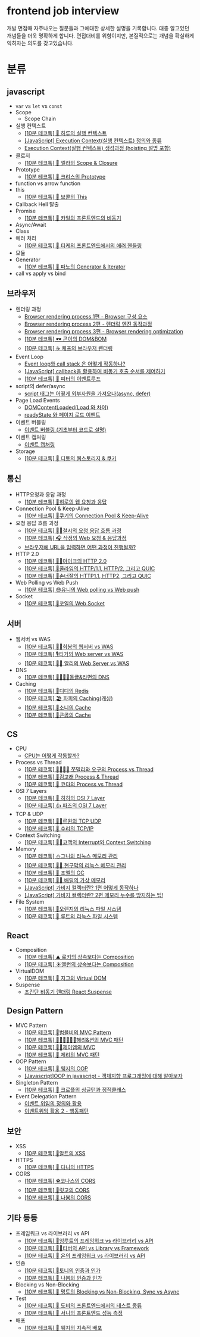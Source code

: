 # frontend job interview
개발 면접때 자주나오는 질문들과 그에대한 상세한 설명을 기록합니다.
대충 알고있던 개념들을 더욱 명확하게 합니다. 면접대비를 위함이지만, 본질적으로는 개념을 확실하게 익히자는 의도를 갖고있습니다.

# 분류
## javascript
- `var` vs `let` vs `const`
- Scope
  - Scope Chain
- 실행 컨택스트
  - [[10분 테코톡] 💙 하루의 실행 컨텍스트](https://www.youtube.com/watch?v=EWfujNzSUmw&list=PLgXGHBqgT2TvpJ_p9L_yZKPifgdBOzdVH&index=2)
  - [[JavaScript] Execution Context(실행 컨텍스트) 정의와 종류](https://www.youtube.com/watch?v=AbNc8_poxu4)
  - [Execution Context(실행 컨텍스트) 생성과정 (hoisting 설명 포함)](https://www.youtube.com/watch?v=SpHiBkjuwQM)
- 클로저
  - [[10분 테코톡] 🍧 엘라의 Scope & Closure](https://www.youtube.com/watch?v=PVYjfrgZhtU&list=PLgXGHBqgT2TvpJ_p9L_yZKPifgdBOzdVH&index=76)
- Prototype
  - [[10분 테코톡] 💼 크리스의 Prototype](https://www.youtube.com/watch?v=RYxgNZW3wl0&list=PLgXGHBqgT2TvpJ_p9L_yZKPifgdBOzdVH&index=83)
- function vs arrow function
- this
  - [[10분 테코톡] 🥦 브콜의 This](https://www.youtube.com/watch?v=7RiMu2DQrb4&list=PLgXGHBqgT2TvpJ_p9L_yZKPifgdBOzdVH&index=85)
- Callback Hell 탈출
- Promise
  - [[10분 테코톡] 📖 카일의 프론트엔드의 비동기](https://www.youtube.com/watch?v=fsmekO1fQcw&list=PLgXGHBqgT2TvpJ_p9L_yZKPifgdBOzdVH&index=52)
- Async/Await
- Class
- 에러 처리
  - [[10분 테코톡] 🌼 티케의 프론트엔드에서의 에러 핸들링](https://www.youtube.com/watch?v=FXtooPhupr4&list=PLgXGHBqgT2TvpJ_p9L_yZKPifgdBOzdVH&index=32)
- 모듈
- Generator
  - [[10분 테코톡] 🌙 파노의 Generator & Iterator](https://www.youtube.com/watch?v=3uuBHt_SNTA&list=PLgXGHBqgT2TvpJ_p9L_yZKPifgdBOzdVH&index=25)
- call vs apply vs bind

## 브라우저
- 렌더링 과정
  - [Browser rendering process 1편 - Browser 구성 요소](https://www.youtube.com/watch?v=oLC_QYPmtS0)
  - [Browser rendering process 2편 - 렌더링 엔진 동작과정](https://www.youtube.com/watch?v=EBe-OHkf9w8)
  - [Browser rendering process 3편 - Browser rendering optimization](https://www.youtube.com/watch?v=G4eQziVzCTE)
  - [[10분 테코톡] 🕶 곤이의 DOM&BOM](https://www.youtube.com/watch?v=q1fQnGG1bgU&list=PLgXGHBqgT2TvpJ_p9L_yZKPifgdBOzdVH&index=88)
  - [[10분 테코톡] ☕️ 체프의 브라우저 렌더링](https://www.youtube.com/watch?v=sJ14cWjrNis&list=PLgXGHBqgT2TvpJ_p9L_yZKPifgdBOzdVH&index=58)
- Event Loop
  - [Event loop와 call stack 은 어떻게 작동하나?](https://www.youtube.com/watch?v=zi-IG6VHBh8)
  - [[JavaScript] callback을 활용하여 비동기 호출 순서를 제어하기](https://www.youtube.com/watch?v=R9zkJhFyLPA)
  - [[10분 테코톡] 🍗 피터의 이벤트루프](https://www.youtube.com/watch?v=wcxWlyps4Vg&list=PLgXGHBqgT2TvpJ_p9L_yZKPifgdBOzdVH&index=79)
- script의 defer/async
  - [script 태그는 어떻게 외부자원을 가져오나(async, defer)](https://www.youtube.com/watch?v=c_IGI0JjtUA)
- Page Load Events
  - [DOMContentLoaded(Load 와 차이)](https://www.youtube.com/watch?v=yIjrdQDRCuk)
  - [readyState 와 페이지 로드 이벤트](https://www.youtube.com/watch?v=CbLR_5d1dDA)
- 이벤트 버블링
  - [이벤트 버블링 (기초부터 코드로 설명)](https://www.youtube.com/watch?v=DrhFKIbijvk)
- 이벤트 캡처링
  - [이벤트 캡쳐링](https://www.youtube.com/watch?v=JyOaAlF2epY)
- Storage
  - [[10분 테코톡] 🦄 디토의 웹스토리지 & 쿠키](https://www.youtube.com/watch?v=-4ZsGy1LOiE&list=PLgXGHBqgT2TvpJ_p9L_yZKPifgdBOzdVH&index=33)

## 통신
- HTTP요청과 응답 과정
  - [[10분 테코톡] 🐬히로의 웹 요청과 응답](https://www.youtube.com/watch?v=xz7e-GL2g6g&list=PLgXGHBqgT2TvpJ_p9L_yZKPifgdBOzdVH&index=133)
- Connection Pool & Keep-Alive
  - [[10분 테코톡] 🍪쿠기의 Connection Pool & Keep-Alive](https://www.youtube.com/watch?v=MBgEhSUOlXo&list=PLgXGHBqgT2TvpJ_p9L_yZKPifgdBOzdVH&index=158)
- 요청 응답 흐름 과정
  - [[10분 테코톡] 👨‍🏫철시의 요청 응답 흐름 과정](https://www.youtube.com/watch?v=4SaW9BbtL3k&list=PLgXGHBqgT2TvpJ_p9L_yZKPifgdBOzdVH&index=161)
  - [[10분 테코톡] 🎧 삭정의 Web 요청 & 응답과정](https://www.youtube.com/watch?v=0jV7xOUcKog&list=PLgXGHBqgT2TvpJ_p9L_yZKPifgdBOzdVH&index=82)
  - [브라우저에 URL을 입력하면 어떤 과정이 진행될까?](https://www.youtube.com/watch?v=ipwfEUslfQA)
- HTTP 2.0
  - [[10분 테코톡] 🙆‍♂️아이크의 HTTP 2.0](https://www.youtube.com/watch?v=uhlvXrDpM-Y&list=PLgXGHBqgT2TvpJ_p9L_yZKPifgdBOzdVH&index=154)
  - [[10분 테코톡] 🧃쿨라임의 HTTP/1.1, HTTP/2, 그리고 QUIC](https://www.youtube.com/watch?v=xcrjamphIp4&list=PLgXGHBqgT2TvpJ_p9L_yZKPifgdBOzdVH&index=119)
  - [[10분 테코톡] 🎃손너잘의 HTTP1.1, HTTP2, 그리고 QUIC](https://www.youtube.com/watch?v=ZgSC5K1sUYM&list=PLgXGHBqgT2TvpJ_p9L_yZKPifgdBOzdVH&index=49)
- Web Polling vs Web Push
  - [[10분 테코톡] 😎유니의 Web polling vs Web push](https://www.youtube.com/watch?v=v11dxmc5a0I&list=PLgXGHBqgT2TvpJ_p9L_yZKPifgdBOzdVH&index=151)
- Socket
  - [[10분 테코톡] 🧲코일의 Web Socket](https://www.youtube.com/watch?v=MPQHvwPxDUw&list=PLgXGHBqgT2TvpJ_p9L_yZKPifgdBOzdVH&index=94)

## 서버
- 웹서버 vs WAS
  - [[10분 테코톡] 👩‍🦰희봉의 웹서버 vs WAS](https://www.youtube.com/watch?v=NyhbNtOq0Bc&list=PLgXGHBqgT2TvpJ_p9L_yZKPifgdBOzdVH&index=168)
  - [[10분 테코톡] 🎙티거의 Web server vs WAS](https://www.youtube.com/watch?v=F_vBAbjj4Pk&list=PLgXGHBqgT2TvpJ_p9L_yZKPifgdBOzdVH&index=124)
  - [[10분 테코톡] 👳‍♂️ 알리의 Web Server vs WAS](https://www.youtube.com/watch?v=mcnJcjbfjrs&list=PLgXGHBqgT2TvpJ_p9L_yZKPifgdBOzdVH&index=60)
- DNS
  - [[10분 테코톡] 🧑‍💻🧑‍💻동글&라면의 DNS](https://www.youtube.com/watch?v=5rBzHoR4F2A&list=PLgXGHBqgT2TvpJ_p9L_yZKPifgdBOzdVH&index=99)
- Caching
  - [[10분 테코톡] 🤔디디의 Redis](https://www.youtube.com/watch?v=Gimv7hroM8A&list=PLgXGHBqgT2TvpJ_p9L_yZKPifgdBOzdVH&index=92)
  - [[10분 테코톡] 🏖 파피의 Caching(캐싱)](https://www.youtube.com/watch?v=JBFT4KyEvoY&list=PLgXGHBqgT2TvpJ_p9L_yZKPifgdBOzdVH&index=42)
  - [[10분 테코톡] 📸소니의 Cache](https://www.youtube.com/watch?v=NxFJ-mJdVNQ&list=PLgXGHBqgT2TvpJ_p9L_yZKPifgdBOzdVH&index=115)
  - [[10분 테코톡] 🐻큰곰의 Cache](https://www.youtube.com/watch?v=c33ojJ7kE7M&list=PLgXGHBqgT2TvpJ_p9L_yZKPifgdBOzdVH&index=176)

## CS
- CPU
  - [CPU는 어떻게 작동할까?](https://www.youtube.com/watch?v=Fg00LN30Ezg)
- Process vs Thread
  - [[10분 테코톡] 👩‍💻👨‍💻 쪼밀리와 오구의 Process vs Thread](https://www.youtube.com/watch?v=DmZnOg5Ced8&list=PLgXGHBqgT2TvpJ_p9L_yZKPifgdBOzdVH&index=125)
  - [[10분 테코톡] 🐳김고래 Process & Thread](https://www.youtube.com/watch?v=LLiV5Yz1AWg&list=PLgXGHBqgT2TvpJ_p9L_yZKPifgdBOzdVH&index=162)
  - [[10분 테코톡] 🌷 코다의 Process vs Thread](https://www.youtube.com/watch?v=1grtWKqTn50&list=PLgXGHBqgT2TvpJ_p9L_yZKPifgdBOzdVH&index=57)
- OSI 7 Layers
  - [[10분 테코톡] 🔮 히히의 OSI 7 Layer](https://www.youtube.com/watch?v=1pfTxp25MA8&list=PLgXGHBqgT2TvpJ_p9L_yZKPifgdBOzdVH&index=120)
  - [[10분 테코톡] 👍 파즈의 OSI 7 Layer](https://www.youtube.com/watch?v=Fl_PSiIwtEo&list=PLgXGHBqgT2TvpJ_p9L_yZKPifgdBOzdVH&index=51)
- TCP & UDP
  - [[10분 테코톡] 👨‍🏫르윈의 TCP UDP](https://www.youtube.com/watch?v=ikDVGYp5dhg&list=PLgXGHBqgT2TvpJ_p9L_yZKPifgdBOzdVH&index=165)
  - [[10분 테코톡] 🔮 수리의 TCP/IP](https://www.youtube.com/watch?v=BEK354TRgZ8&list=PLgXGHBqgT2TvpJ_p9L_yZKPifgdBOzdVH&index=12)
- Context Switching
  - [[10분 테코톡] 🙇‍♂️코맥의 Interrupt와 Context Switching](https://www.youtube.com/watch?v=-4HKhwlH3FQ&list=PLgXGHBqgT2TvpJ_p9L_yZKPifgdBOzdVH&index=160)
- Memory
  - [[10분 테코톡] ⛄️그니의 리눅스 메모리 관리](https://www.youtube.com/watch?v=OPdjLaW0flU&list=PLgXGHBqgT2TvpJ_p9L_yZKPifgdBOzdVH&index=123)
  - [[10분 테코톡] 🤷‍♂️ 현구막의 리눅스 메모리 관리](https://www.youtube.com/watch?v=qxmdX449z1U&list=PLgXGHBqgT2TvpJ_p9L_yZKPifgdBOzdVH&index=54)
  - [[10분 테코톡] 🤔 조엘의 GC](https://www.youtube.com/watch?v=FMUpVA0Vvjw&list=PLgXGHBqgT2TvpJ_p9L_yZKPifgdBOzdVH&index=24)
  - [[10분 테코톡] 🧚🏻 배럴의 가상 메모리](https://www.youtube.com/watch?v=5pEDL6c--_k&list=PLgXGHBqgT2TvpJ_p9L_yZKPifgdBOzdVH&index=16)
  - [[JavaScript] 가비지 컬렉터란? 1편 어떻게 동작하나](https://www.youtube.com/watch?v=rLx7yfdMgHQ)
  - [[JavaScript] 가비지 컬렉터란? 2편 메모리 누수를 방지하는 팁!](https://www.youtube.com/watch?v=q7AIfvWg1EE)
- File System
  - [[10분 테코톡] 🍊오렌지의 리눅스 파일 시스템](https://www.youtube.com/watch?v=oeuVjeeoLSQ&list=PLgXGHBqgT2TvpJ_p9L_yZKPifgdBOzdVH&index=121)
  - [[10분 테코톡] 🕺 루트의 리눅스 파일 시스템](https://www.youtube.com/watch?v=FiK0Hu5Pr3Q&list=PLgXGHBqgT2TvpJ_p9L_yZKPifgdBOzdVH&index=53)

## React
- Composition
  - [[10분 테코톡] ⛰ 로키의 상속보다는 Composition](https://www.youtube.com/watch?v=clbpnp2xYOQ&list=PLgXGHBqgT2TvpJ_p9L_yZKPifgdBOzdVH&index=81)
  - [[10분 테코톡] ☀️앨런의 상속보다는 Composition](https://www.youtube.com/watch?v=YJ4JJsGy8rY&list=PLgXGHBqgT2TvpJ_p9L_yZKPifgdBOzdVH&index=134)
- VirtualDOM
  - [[10분 테코톡] 🥁 지그의 Virtual DOM](https://www.youtube.com/watch?v=PN_WmsgbQCo&list=PLgXGHBqgT2TvpJ_p9L_yZKPifgdBOzdVH&index=61)
- Suspense
  - [초간단 비동기 렌더링 React Suspense](https://www.youtube.com/watch?v=8q7OQSPLF4k)

## Design Pattern
- MVC Pattern
  - [[10분 테코톡] 🐝범블비의 MVC Pattern](https://www.youtube.com/watch?v=es1ckjHOzTI&list=PLgXGHBqgT2TvpJ_p9L_yZKPifgdBOzdVH&index=137)
  - [[10분 테코톡] 👩🏻‍💻👨🏻‍💻해리&션의 MVC 패턴](https://www.youtube.com/watch?v=uoVNJkyXX0I&list=PLgXGHBqgT2TvpJ_p9L_yZKPifgdBOzdVH&index=179)
  - [[10분 테코톡] 🙋‍♂️제이엠의 MVC](https://www.youtube.com/watch?v=nMolWzTT-dU&list=PLgXGHBqgT2TvpJ_p9L_yZKPifgdBOzdVH&index=159)
  - [[10분 테코톡] 🧀 제리의 MVC 패턴](https://www.youtube.com/watch?v=ogaXW6KPc8I&list=PLgXGHBqgT2TvpJ_p9L_yZKPifgdBOzdVH&index=86)
- OOP Pattern
  - [[10분 테코톡] 🍟 웨지의 OOP](https://www.youtube.com/watch?v=3etKkkna-f0&list=PLgXGHBqgT2TvpJ_p9L_yZKPifgdBOzdVH&index=75)
  - [[Javascript]OOP in javascript - 객체지향 프로그래밍에 대해 알아보자](https://www.youtube.com/watch?v=Ws_GHE5D62s)
- Singleton Pattern
  - [[10분 테코톡] 🧇 크로플의 싱글턴과 정적클래스](https://www.youtube.com/watch?v=C6CczyrkYXU&list=PLgXGHBqgT2TvpJ_p9L_yZKPifgdBOzdVH&index=72)
- Event Delegation Pattern
  - [이벤트 위임의 정의와 활용](https://www.youtube.com/watch?v=8Rzf6IHq1Fw)
  - [이벤트위임 활용 2 - 행동패턴](https://www.youtube.com/watch?v=rSPHytB0vUA)

## 보안
- XSS
  - [[10분 테코톡] 🔧알트의 XSS](https://www.youtube.com/watch?v=bSGqBoZd8WM&list=PLgXGHBqgT2TvpJ_p9L_yZKPifgdBOzdVH&index=102)
- HTTPS
  - [[10분 테코톡] 🍭 다니의 HTTPS](https://www.youtube.com/watch?v=wPdH7lJ8jf0&list=PLgXGHBqgT2TvpJ_p9L_yZKPifgdBOzdVH&index=20)
- CORS
  - [[10분 테코톡] ⚽코나스의 CORS](https://www.youtube.com/watch?v=_sLjXviYivM&list=PLgXGHBqgT2TvpJ_p9L_yZKPifgdBOzdVH&index=149)
  - [[10분 테코톡] 🤠럿고의 CORS](https://www.youtube.com/watch?v=7iGIfcEsc2g&list=PLgXGHBqgT2TvpJ_p9L_yZKPifgdBOzdVH&index=101)
  - [[10분 테코톡] 🌳 나봄의 CORS](https://www.youtube.com/watch?v=-2TgkKYmJt4&list=PLgXGHBqgT2TvpJ_p9L_yZKPifgdBOzdVH&index=55)

## 기타 등등
- 프레임워크 vs 라이브러리 vs API
  - [[10분 테코톡] 🌳임루트의 프레임워크 vs 라이브러리 vs API](https://www.youtube.com/watch?v=-ZG8uX7mpuk&list=PLgXGHBqgT2TvpJ_p9L_yZKPifgdBOzdVH&index=131)
  - [[10분 테코톡] 🙆‍♀️티버의 API vs Library vs Framework](https://www.youtube.com/watch?v=We8JKbNQeLo&list=PLgXGHBqgT2TvpJ_p9L_yZKPifgdBOzdVH&index=164)
  - [[10분 테코톡] 📢 욘의 프레임워크 vs 라이브러리 vs API](https://www.youtube.com/watch?v=_j4u4ftWwhQ&list=PLgXGHBqgT2TvpJ_p9L_yZKPifgdBOzdVH&index=67)
- 인증
  - [[10분 테코톡] 🎡토니의 인증과 인가](https://www.youtube.com/watch?v=y0xMXlOAfss&list=PLgXGHBqgT2TvpJ_p9L_yZKPifgdBOzdVH&index=118)
  - [[10분 테코톡] 🌳 나봄의 인증과 인가](https://www.youtube.com/watch?v=TXWUNePimAc&list=PLgXGHBqgT2TvpJ_p9L_yZKPifgdBOzdVH&index=47)
- Blocking vs Non-Blocking
  - [[10분 테코톡] 🐰 멍토의 Blocking vs Non-Blocking, Sync vs Async](https://www.youtube.com/watch?v=oEIoqGd-Sns&list=PLgXGHBqgT2TvpJ_p9L_yZKPifgdBOzdVH&index=56)
- Test
  - [[10분 테코톡] 🎪 도비의 프론트엔드에서의 테스트 종류](https://www.youtube.com/watch?v=pkYUcKWOqPs&list=PLgXGHBqgT2TvpJ_p9L_yZKPifgdBOzdVH&index=50)
  - [[10분 테코톡] 🍺 서니의 프론트엔드 성능 측정](https://www.youtube.com/watch?v=A6J74xLWqYg&list=PLgXGHBqgT2TvpJ_p9L_yZKPifgdBOzdVH&index=37) 
- 배포
  - [[10분 테코톡] 🍟 웨지의 지속적 배포](https://www.youtube.com/watch?v=X6QGhg19Kqg&list=PLgXGHBqgT2TvpJ_p9L_yZKPifgdBOzdVH&index=29)